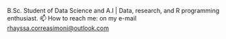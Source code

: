 B.Sc. Student of Data Science and A.I | Data, research, and R programming enthusiast.
📫 How to reach me: on my e-mail rhayssa.correasimoni@outlook.com
